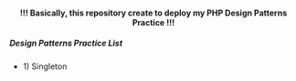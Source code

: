 <h4 align="center"> !!! Basically, this repository create to deploy my PHP Design Patterns Practice !!! </h4>

<h5>Design Patterns Practice List</h5>

- <p>1) Singleton </p>

